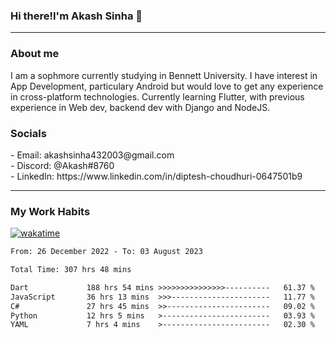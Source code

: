 <h3>Hi there!I'm Akash Sinha 👋</h3>

--- 

<h3>About me</h3>
I am a sophmore currently studying in Bennett University. I have interest in App Development, particulary Android but would love to get any experience in cross-platform technologies. Currently learning Flutter, with previous experience in Web dev, backend dev with Django and NodeJS.

<h3>Socials</h3>
 - Email: akashsinha432003@gmail.com<br>
 - Discord: @Akash#8760<br>
 - LinkedIn: https://www.linkedin.com/in/diptesh-choudhuri-0647501b9<br>


---

<h3>My Work Habits</h3>

[![wakatime](https://wakatime.com/badge/user/938b2951-49cf-4810-9b9e-c17cde3d3343.svg)](https://wakatime.com/@938b2951-49cf-4810-9b9e-c17cde3d3343)

<!--START_SECTION:waka-->

```txt
From: 26 December 2022 - To: 03 August 2023

Total Time: 307 hrs 48 mins

Dart             188 hrs 54 mins >>>>>>>>>>>>>>>----------   61.37 %
JavaScript       36 hrs 13 mins  >>>----------------------   11.77 %
C#               27 hrs 45 mins  >>-----------------------   09.02 %
Python           12 hrs 5 mins   >------------------------   03.93 %
YAML             7 hrs 4 mins    >------------------------   02.30 %
```

<!--END_SECTION:waka-->

